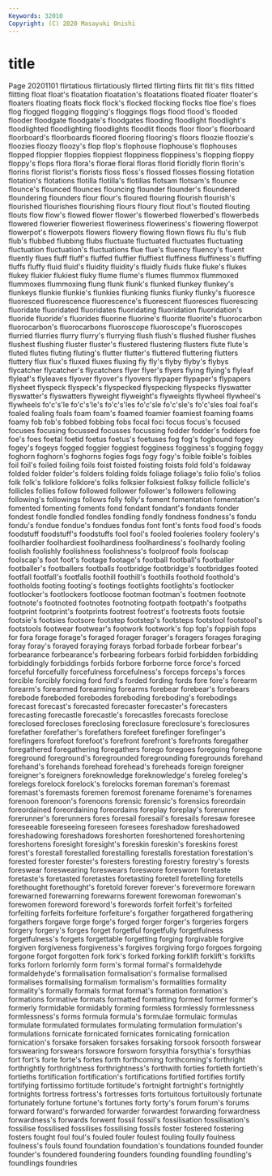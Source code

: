 ```yaml
---
Keywords: 32010
Copyright: (C) 2020 Masayuki Onishi
---
```


# title
Page 20201101
flirtatious flirtatiously flirted
flirting flirts flit flit's flits flitted flitting float float's floatation
floatation's floatations floated floater floater's floaters floating floats flock flock's
flocked flocking flocks floe floe's floes flog flogged flogging flogging's
floggings flogs flood flood's flooded flooder floodgate floodgate's floodgates flooding
floodlight floodlight's floodlighted floodlighting floodlights floodlit floods floor floor's floorboard
floorboard's floorboards floored flooring flooring's floors floozie floozie's floozies floozy
floozy's flop flop's flophouse flophouse's flophouses flopped floppier floppies floppiest
floppiness floppiness's flopping floppy floppy's flops flora flora's florae floral
floras florid floridly florin florin's florins florist florist's florists floss
floss's flossed flosses flossing flotation flotation's flotations flotilla flotilla's flotillas
flotsam flotsam's flounce flounce's flounced flounces flouncing flounder flounder's floundered
floundering flounders flour flour's floured flouring flourish flourish's flourished flourishes
flourishing flours floury flout flout's flouted flouting flouts flow flow's
flowed flower flower's flowerbed flowerbed's flowerbeds flowered flowerier floweriest floweriness
floweriness's flowering flowerpot flowerpot's flowerpots flowers flowery flowing flown flows
flu flu's flub flub's flubbed flubbing flubs fluctuate fluctuated fluctuates
fluctuating fluctuation fluctuation's fluctuations flue flue's fluency fluency's fluent fluently
flues fluff fluff's fluffed fluffier fluffiest fluffiness fluffiness's fluffing fluffs
fluffy fluid fluid's fluidity fluidity's fluidly fluids fluke fluke's flukes
flukey flukier flukiest fluky flume flume's flumes flummox flummoxed flummoxes
flummoxing flung flunk flunk's flunked flunkey flunkey's flunkeys flunkie flunkie's
flunkies flunking flunks flunky flunky's fluoresce fluoresced fluorescence fluorescence's fluorescent
fluoresces fluorescing fluoridate fluoridated fluoridates fluoridating fluoridation fluoridation's fluoride fluoride's
fluorides fluorine fluorine's fluorite fluorite's fluorocarbon fluorocarbon's fluorocarbons fluoroscope fluoroscope's
fluoroscopes flurried flurries flurry flurry's flurrying flush flush's flushed flusher
flushes flushest flushing fluster fluster's flustered flustering flusters flute flute's
fluted flutes fluting fluting's flutter flutter's fluttered fluttering flutters fluttery
flux flux's fluxed fluxes fluxing fly fly's flyby flyby's flybys
flycatcher flycatcher's flycatchers flyer flyer's flyers flying flying's flyleaf flyleaf's
flyleaves flyover flyover's flyovers flypaper flypaper's flypapers flysheet flyspeck flyspeck's
flyspecked flyspecking flyspecks flyswatter flyswatter's flyswatters flyweight flyweight's flyweights flywheel
flywheel's flywheels fo'c's'le fo'c's'le's fo'c's'les fo'c'sle fo'c'sle's fo'c'sles foal foal's
foaled foaling foals foam foam's foamed foamier foamiest foaming foams
foamy fob fob's fobbed fobbing fobs focal foci focus focus's
focused focuses focusing focussed focusses focussing fodder fodder's fodders foe
foe's foes foetal foetid foetus foetus's foetuses fog fog's fogbound
fogey fogey's fogeys fogged foggier foggiest fogginess fogginess's fogging foggy
foghorn foghorn's foghorns fogies fogs fogy fogy's foible foible's foibles
foil foil's foiled foiling foils foist foisted foisting foists fold
fold's foldaway folded folder folder's folders folding folds foliage foliage's
folio folio's folios folk folk's folklore folklore's folks folksier folksiest
folksy follicle follicle's follicles follies follow followed follower follower's followers
following following's followings follows folly folly's foment fomentation fomentation's fomented
fomenting foments fond fondant fondant's fondants fonder fondest fondle fondled
fondles fondling fondly fondness fondness's fondu fondu's fondue fondue's fondues
fondus font font's fonts food food's foods foodstuff foodstuff's foodstuffs
fool fool's fooled fooleries foolery foolery's foolhardier foolhardiest foolhardiness foolhardiness's
foolhardy fooling foolish foolishly foolishness foolishness's foolproof fools foolscap foolscap's
foot foot's footage footage's football football's footballer footballer's footballers footballs
footbridge footbridge's footbridges footed footfall footfall's footfalls foothill foothill's foothills
foothold foothold's footholds footing footing's footings footlights footlights's footlocker footlocker's
footlockers footloose footman footman's footmen footnote footnote's footnoted footnotes footnoting
footpath footpath's footpaths footprint footprint's footprints footrest footrest's footrests foots
footsie footsie's footsies footsore footstep footstep's footsteps footstool footstool's footstools
footwear footwear's footwork footwork's fop fop's foppish fops for fora
forage forage's foraged forager forager's foragers forages foraging foray foray's
forayed foraying forays forbad forbade forbear forbear's forbearance forbearance's forbearing
forbears forbid forbidden forbidding forbiddingly forbiddings forbids forbore forborne force
force's forced forceful forcefully forcefulness forcefulness's forceps forceps's forces forcible
forcibly forcing ford ford's forded fording fords fore fore's forearm
forearm's forearmed forearming forearms forebear forebear's forebears forebode foreboded forebodes
foreboding foreboding's forebodings forecast forecast's forecasted forecaster forecaster's forecasters forecasting
forecastle forecastle's forecastles forecasts foreclose foreclosed forecloses foreclosing foreclosure foreclosure's
foreclosures forefather forefather's forefathers forefeet forefinger forefinger's forefingers forefoot forefoot's
forefront forefront's forefronts foregather foregathered foregathering foregathers forego foregoes foregoing
foregone foreground foreground's foregrounded foregrounding foregrounds forehand forehand's forehands forehead
forehead's foreheads foreign foreigner foreigner's foreigners foreknowledge foreknowledge's foreleg foreleg's
forelegs forelock forelock's forelocks foreman foreman's foremast foremast's foremasts foremen
foremost forename forename's forenames forenoon forenoon's forenoons forensic forensic's forensics
foreordain foreordained foreordaining foreordains foreplay foreplay's forerunner forerunner's forerunners fores
foresail foresail's foresails foresaw foresee foreseeable foreseeing foreseen foresees foreshadow
foreshadowed foreshadowing foreshadows foreshorten foreshortened foreshortening foreshortens foresight foresight's foreskin
foreskin's foreskins forest forest's forestall forestalled forestalling forestalls forestation forestation's
forested forester forester's foresters foresting forestry forestry's forests foreswear foreswearing
foreswears foreswore foresworn foretaste foretaste's foretasted foretastes foretasting foretell foretelling
foretells forethought forethought's foretold forever forever's forevermore forewarn forewarned forewarning
forewarns forewent forewoman forewoman's forewomen foreword foreword's forewords forfeit forfeit's
forfeited forfeiting forfeits forfeiture forfeiture's forgather forgathered forgathering forgathers forgave
forge forge's forged forger forger's forgeries forgers forgery forgery's forges
forget forgetful forgetfully forgetfulness forgetfulness's forgets forgettable forgetting forging forgivable
forgive forgiven forgiveness forgiveness's forgives forgiving forgo forgoes forgoing forgone
forgot forgotten fork fork's forked forking forklift forklift's forklifts forks
forlorn forlornly form form's formal formal's formaldehyde formaldehyde's formalisation formalisation's
formalise formalised formalises formalising formalism formalism's formalities formality formality's formally
formals format format's formation formation's formations formative formats formatted formatting
formed former former's formerly formidable formidably forming formless formlessly formlessness
formlessness's forms formula formula's formulae formulaic formulas formulate formulated formulates
formulating formulation formulation's formulations fornicate fornicated fornicates fornicating fornication fornication's
forsake forsaken forsakes forsaking forsook forsooth forswear forswearing forswears forswore
forsworn forsythia forsythia's forsythias fort fort's forte forte's fortes forth
forthcoming forthcoming's forthright forthrightly forthrightness forthrightness's forthwith forties fortieth fortieth's
fortieths fortification fortification's fortifications fortified fortifies fortify fortifying fortissimo fortitude
fortitude's fortnight fortnight's fortnightly fortnights fortress fortress's fortresses forts fortuitous
fortuitously fortunate fortunately fortune fortune's fortunes forty forty's forum forum's
forums forward forward's forwarded forwarder forwardest forwarding forwardness forwardness's forwards
forwent fossil fossil's fossilisation fossilisation's fossilise fossilised fossilises fossilising fossils
foster fostered fostering fosters fought foul foul's fouled fouler foulest
fouling foully foulness foulness's fouls found foundation foundation's foundations founded
founder founder's foundered foundering founders founding foundling foundling's foundlings foundries
